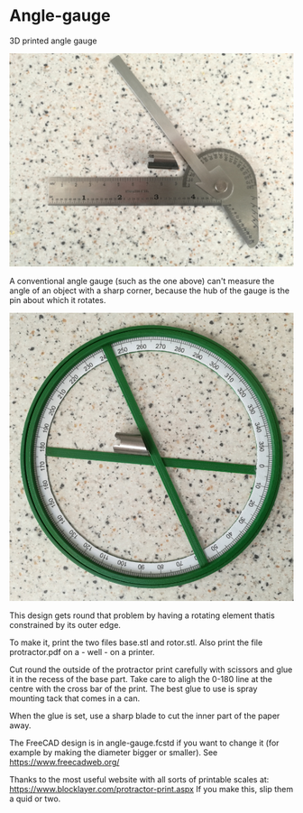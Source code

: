 # Angle-gauge
3D printed angle gauge

![Conventional angle gauge](/conventional-angle.jpg?raw=true "Conventional angle gauge")

A conventional angle gauge (such as the one above) can't measure the angle of an object with a sharp corner, because the hub of the gauge is the pin about which it rotates.

![New angle gauge](/angle-gauge.jpg?raw=true "New angle gauge")

This design gets round that problem by having a rotating element thatis constrained by its outer edge.

To make it, print the two files base.stl and rotor.stl.  Also print the file protractor.pdf on a - well - on a printer.

Cut round the outside of the protractor print carefully with scissors and glue it in the recess of the base part.  Take care to aligh the 0-180 line at the centre with the cross bar of the print.  The best glue to use is spray mounting tack that comes in a can.

When the glue is set, use a sharp blade to cut the inner part of the paper away.

The FreeCAD design is in angle-gauge.fcstd if you want to change it (for example by making the diameter bigger or smaller).  See https://www.freecadweb.org/

Thanks to the most useful website with all sorts of printable scales at: https://www.blocklayer.com/protractor-print.aspx  If you make this, slip them a quid or two.


